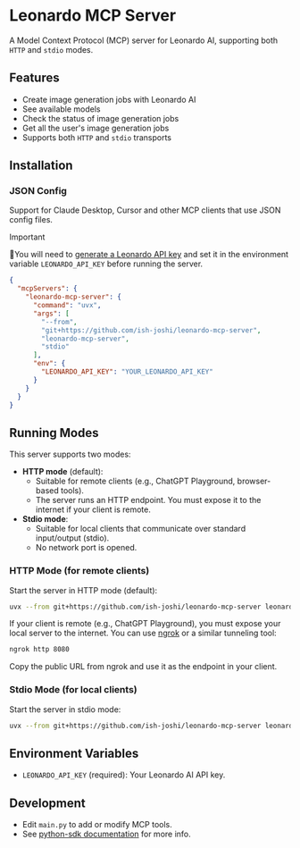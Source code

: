 # Leonardo MCP Server

A Model Context Protocol (MCP) server for Leonardo AI, supporting both `HTTP` and `stdio` modes.

## Features
- Create image generation jobs with Leonardo AI
- See available models
- Check the status of image generation jobs
- Get all the user's image generation jobs
- Supports both `HTTP` and `stdio` transports

## Installation

[//]: # (Instructions for different clients)
### JSON Config
Support for Claude Desktop, Cursor and other MCP clients that use JSON config files.

[//]: # (Note, warning, tip)

> [!IMPORTANT]  
> 🔑You will need to [generate a Leonardo API key](https://docs.leonardo.ai/docs/create-your-api-key) and set it in the environment variable `LEONARDO_API_KEY` before running the server.


```json
{
  "mcpServers": {
    "leonardo-mcp-server": {
      "command": "uvx",
      "args": [
        "--from",
        "git+https://github.com/ish-joshi/leonardo-mcp-server",
        "leonardo-mcp-server",
        "stdio"
      ],
      "env": {
        "LEONARDO_API_KEY": "YOUR_LEONARDO_API_KEY"
      }
    }
  }
}
```

## Running Modes

This server supports two modes:

- **HTTP mode** (default):
  - Suitable for remote clients (e.g., ChatGPT Playground, browser-based tools).
  - The server runs an HTTP endpoint. You must expose it to the internet if your client is remote.
- **Stdio mode**:
  - Suitable for local clients that communicate over standard input/output (stdio).
  - No network port is opened.

### HTTP Mode (for remote clients)

Start the server in HTTP mode (default):

```sh
uvx --from git+https://github.com/ish-joshi/leonardo-mcp-server leonardo-mcp-server
```

If your client is remote (e.g., ChatGPT Playground), you must expose your local server to the internet. You can use [ngrok](https://ngrok.com/) or a similar tunneling tool:

```sh
ngrok http 8080
```

Copy the public URL from ngrok and use it as the endpoint in your client.

### Stdio Mode (for local clients)

Start the server in stdio mode:

```sh
uvx --from git+https://github.com/ish-joshi/leonardo-mcp-server leonardo-mcp-server stdio
```

## Environment Variables
- `LEONARDO_API_KEY` (required): Your Leonardo AI API key.

## Development
- Edit `main.py` to add or modify MCP tools.
- See [python-sdk documentation](https://github.com/modelcontextprotocol/python-sdk) for more info.
